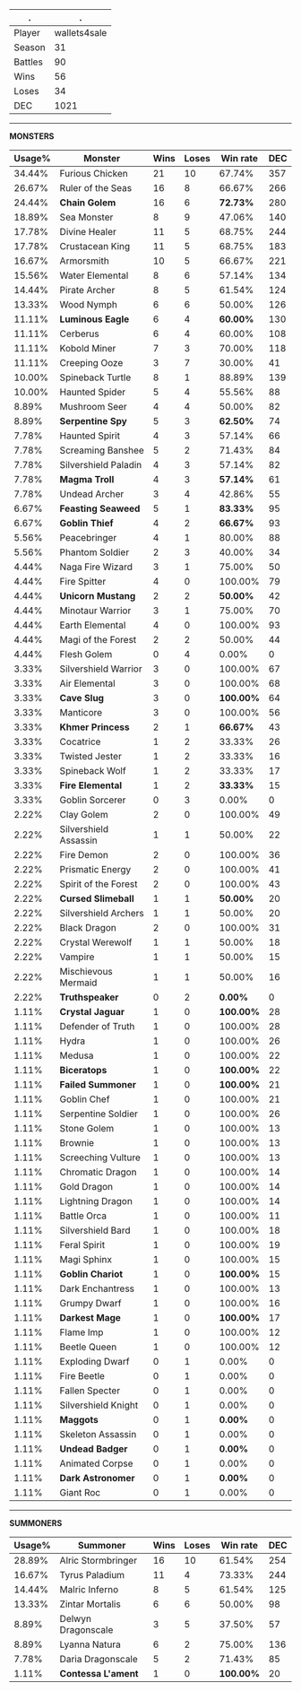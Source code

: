 .|.
|-|-
Player|wallets4sale
Season|31
Battles|90
Wins|56
Loses|34
DEC|1021

---
**MONSTERS**

Usage%|Monster|Wins|Loses|Win rate|DEC|
-|-|-|-|-|-|
34.44%|Furious Chicken|21|10|67.74%|357|
26.67%|Ruler of the Seas|16|8|66.67%|266|
24.44%|**Chain Golem**|16|6|**72.73%**|280|
18.89%|Sea Monster|8|9|47.06%|140|
17.78%|Divine Healer|11|5|68.75%|244|
17.78%|Crustacean King|11|5|68.75%|183|
16.67%|Armorsmith|10|5|66.67%|221|
15.56%|Water Elemental|8|6|57.14%|134|
14.44%|Pirate Archer|8|5|61.54%|124|
13.33%|Wood Nymph|6|6|50.00%|126|
11.11%|**Luminous Eagle**|6|4|**60.00%**|130|
11.11%|Cerberus|6|4|60.00%|108|
11.11%|Kobold Miner|7|3|70.00%|118|
11.11%|Creeping Ooze|3|7|30.00%|41|
10.00%|Spineback Turtle|8|1|88.89%|139|
10.00%|Haunted Spider|5|4|55.56%|88|
8.89%|Mushroom Seer|4|4|50.00%|82|
8.89%|**Serpentine Spy**|5|3|**62.50%**|74|
7.78%|Haunted Spirit|4|3|57.14%|66|
7.78%|Screaming Banshee|5|2|71.43%|84|
7.78%|Silvershield Paladin|4|3|57.14%|82|
7.78%|**Magma Troll**|4|3|**57.14%**|61|
7.78%|Undead Archer|3|4|42.86%|55|
6.67%|**Feasting Seaweed**|5|1|**83.33%**|95|
6.67%|**Goblin Thief**|4|2|**66.67%**|93|
5.56%|Peacebringer|4|1|80.00%|88|
5.56%|Phantom Soldier|2|3|40.00%|34|
4.44%|Naga Fire Wizard|3|1|75.00%|50|
4.44%|Fire Spitter|4|0|100.00%|79|
4.44%|**Unicorn Mustang**|2|2|**50.00%**|42|
4.44%|Minotaur Warrior|3|1|75.00%|70|
4.44%|Earth Elemental|4|0|100.00%|93|
4.44%|Magi of the Forest|2|2|50.00%|44|
4.44%|Flesh Golem|0|4|0.00%|0|
3.33%|Silvershield Warrior|3|0|100.00%|67|
3.33%|Air Elemental|3|0|100.00%|68|
3.33%|**Cave Slug**|3|0|**100.00%**|64|
3.33%|Manticore|3|0|100.00%|56|
3.33%|**Khmer Princess**|2|1|**66.67%**|43|
3.33%|Cocatrice|1|2|33.33%|26|
3.33%|Twisted Jester|1|2|33.33%|16|
3.33%|Spineback Wolf|1|2|33.33%|17|
3.33%|**Fire Elemental**|1|2|**33.33%**|15|
3.33%|Goblin Sorcerer|0|3|0.00%|0|
2.22%|Clay Golem|2|0|100.00%|49|
2.22%|Silvershield Assassin|1|1|50.00%|22|
2.22%|Fire Demon|2|0|100.00%|36|
2.22%|Prismatic Energy|2|0|100.00%|41|
2.22%|Spirit of the Forest|2|0|100.00%|43|
2.22%|**Cursed Slimeball**|1|1|**50.00%**|20|
2.22%|Silvershield Archers|1|1|50.00%|20|
2.22%|Black Dragon|2|0|100.00%|31|
2.22%|Crystal Werewolf|1|1|50.00%|18|
2.22%|Vampire|1|1|50.00%|15|
2.22%|Mischievous Mermaid|1|1|50.00%|16|
2.22%|**Truthspeaker**|0|2|**0.00%**|0|
1.11%|**Crystal Jaguar**|1|0|**100.00%**|28|
1.11%|Defender of Truth|1|0|100.00%|28|
1.11%|Hydra|1|0|100.00%|26|
1.11%|Medusa|1|0|100.00%|22|
1.11%|**Biceratops**|1|0|**100.00%**|22|
1.11%|**Failed Summoner**|1|0|**100.00%**|21|
1.11%|Goblin Chef|1|0|100.00%|21|
1.11%|Serpentine Soldier|1|0|100.00%|26|
1.11%|Stone Golem|1|0|100.00%|13|
1.11%|Brownie|1|0|100.00%|13|
1.11%|Screeching Vulture|1|0|100.00%|13|
1.11%|Chromatic Dragon|1|0|100.00%|14|
1.11%|Gold Dragon|1|0|100.00%|14|
1.11%|Lightning Dragon|1|0|100.00%|14|
1.11%|Battle Orca|1|0|100.00%|11|
1.11%|Silvershield Bard|1|0|100.00%|18|
1.11%|Feral Spirit|1|0|100.00%|19|
1.11%|Magi Sphinx|1|0|100.00%|15|
1.11%|**Goblin Chariot**|1|0|**100.00%**|15|
1.11%|Dark Enchantress|1|0|100.00%|13|
1.11%|Grumpy Dwarf|1|0|100.00%|16|
1.11%|**Darkest Mage**|1|0|**100.00%**|17|
1.11%|Flame Imp|1|0|100.00%|12|
1.11%|Beetle Queen|1|0|100.00%|12|
1.11%|Exploding Dwarf|0|1|0.00%|0|
1.11%|Fire Beetle|0|1|0.00%|0|
1.11%|Fallen Specter|0|1|0.00%|0|
1.11%|Silvershield Knight|0|1|0.00%|0|
1.11%|**Maggots**|0|1|**0.00%**|0|
1.11%|Skeleton Assassin|0|1|0.00%|0|
1.11%|**Undead Badger**|0|1|**0.00%**|0|
1.11%|Animated Corpse|0|1|0.00%|0|
1.11%|**Dark Astronomer**|0|1|**0.00%**|0|
1.11%|Giant Roc|0|1|0.00%|0|

---
**SUMMONERS**

Usage%|Summoner|Wins|Loses|Win rate|DEC|
-|-|-|-|-|-|
28.89%|Alric Stormbringer|16|10|61.54%|254|
16.67%|Tyrus Paladium|11|4|73.33%|244|
14.44%|Malric Inferno|8|5|61.54%|125|
13.33%|Zintar Mortalis|6|6|50.00%|98|
8.89%|Delwyn Dragonscale|3|5|37.50%|57|
8.89%|Lyanna Natura|6|2|75.00%|136|
7.78%|Daria Dragonscale|5|2|71.43%|85|
1.11%|**Contessa L'ament**|1|0|**100.00%**|20|
